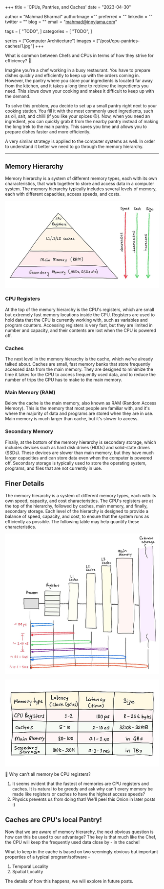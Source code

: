 +++
title = 'CPUs, Pantries, and Caches'
date = "2023-04-30"

author = "Mahmad Bharmal"
authorImage =""
preferred = ""
linkedin = ""
twitter = ""
blog = ""
email = "mahmad@inpyjama.com"

tags = [
    "TODO",
]
categories = [
    "TODO",
]

series = ["Computer Architecture"]
images = ["/post/cpu-pantries-caches/1.jpg"]
+++

What is common between Chefs and CPUs in terms of how they strive for efficiency? 🥸
<!--more-->

Imagine you're a chef working in a busy restaurant. You have to prepare dishes quickly and efficiently to keep up with the orders coming in. However, the pantry where you store your ingredients is located far away from the kitchen, and it takes a long time to retrieve the ingredients you need. This slows down your cooking and makes it difficult to keep up with the demand.

To solve this problem, you decide to set up a small pantry right next to your cooking station. You fill it with the most commonly used ingredients, such as oil, salt, and chilli (if you like your spices 😝). Now, when you need an ingredient, you can quickly grab it from the nearby pantry instead of making the long trek to the main pantry. This saves you time and allows you to prepare dishes faster and more efficiently.

A very similar strategy is applied to the computer systems as well. In order to understand it better we need to go through the memory hierarchy.

---

## Memory Hierarchy

Memory hierarchy is a system of different memory types, each with its own characteristics, that work together to store and access data in a computer system. The memory hierarchy typically includes several levels of memory, each with different capacities, access speeds, and costs.

![](1.jpg)

### CPU Registers

At the top of the memory hierarchy is the CPU's registers, which are small but extremely fast memory locations inside the CPU. Registers are used to hold data that the CPU is currently working with, such as variables and program counters. Accessing registers is very fast, but they are limited in number and capacity, and their contents are lost when the CPU is powered off.

### Caches

The next level in the memory hierarchy is the cache, which we've already talked about. Caches are small, fast memory banks that store frequently accessed data from the main memory. They are designed to minimize the time it takes for the CPU to access frequently used data, and to reduce the number of trips the CPU has to make to the main memory.

### Main Memory (RAM)

Below the cache is the main memory, also known as RAM (Random Access Memory). This is the memory that most people are familiar with, and it's where the majority of data and programs are stored when they are in use. Main memory is much larger than cache, but it's slower to access.

### Secondary Memory

Finally, at the bottom of the memory hierarchy is secondary storage, which includes devices such as hard disk drives (HDDs) and solid-state drives (SSDs). These devices are slower than main memory, but they have much larger capacities and can store data even when the computer is powered off. Secondary storage is typically used to store the operating system, programs, and files that are not currently in use.

## Finer Details

The memory hierarchy is a system of different memory types, each with its own speed, capacity, and cost characteristics. The CPU's registers are at the top of the hierarchy, followed by caches, main memory, and finally, secondary storage. Each level of the hierarchy is designed to provide a balance of speed, capacity, and cost, to ensure that the system runs as efficiently as possible. The following table may help quantify these characteristics.

![](2.jpg)

![](3.jpg)

💬 Why can't all memory be CPU registers?

1. It seems evident that the fastest of memories are CPU registers and caches. It is natural to be greedy and ask why can't every memory be made like registers or caches to have the highest access speeds?
1. Physics prevents us from doing that! We'll peel this Onion in later posts :)

## Caches are CPU's local Pantry!

Now that we are aware of memory hierarchy, the next obvious question is how can this be used to our advantage? The key is that much like the Chef, the CPU will keep the frequently used data close by - in the cache!

What to keep in the cache is based on two seemingly obvious but important properties of a typical program/software -
1. Temporal Locality
1. Spatial Locality

The details of how this happens, we will explore in future posts.
